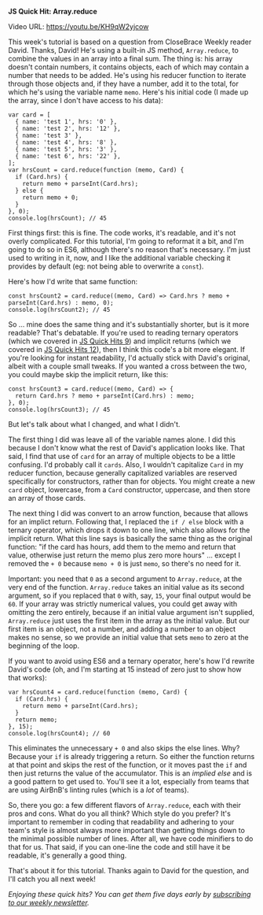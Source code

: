 **JS Quick Hit: Array.reduce**

Video URL: https://youtu.be/KH9qW2yjcow

This week's tutorial is based on a question from CloseBrace Weekly reader David. Thanks, David! He's using a built-in JS method, `Array.reduce`, to combine the values in an array into a final sum. The thing is: his array doesn't contain numbers, it contains objects, each of which may contain a number that needs to be added. He's using his reducer function to iterate through those objects and, if they have a number, add it to the total, for which he's using the variable name `memo`. Here's his initial code (I made up the array, since I don't have access to his data):

```
var card = [
  { name: 'test 1', hrs: '0' },
  { name: 'test 2', hrs: '12' },
  { name: 'test 3' },
  { name: 'test 4', hrs: '8' },
  { name: 'test 5', hrs: '3' },
  { name: 'test 6', hrs: '22' },
];
var hrsCount = card.reduce(function (memo, Card) {
  if (Card.hrs) {
    return memo + parseInt(Card.hrs);
  } else {
    return memo + 0;
  }
}, 0);
console.log(hrsCount); // 45
```

First things first: this is fine. The code works, it's readable, and it's not overly complicated. For this tutorial, I'm going to reformat it a bit, and I'm going to do so in ES6, although there's no reason that's necessary. I'm just used to writing in it, now, and I like the additional variable checking it provides by default (eg: not being able to overwrite a `const`).

Here's how I'd write that same function:

```
const hrsCount2 = card.reduce((memo, Card) => Card.hrs ? memo + parseInt(Card.hrs) : memo, 0);
console.log(hrsCount2); // 45
```

So &hellip; mine does the same thing and it's substantially shorter, but is it more readable? That's debatable. If you're used to reading ternary operators (which we covered in [JS Quick Hits 9](https://closebrace.com/tutorials/2018-03-21/js-quick-hits-9-ternary-operators)) and implicit returns (which we covered in [JS Quick Hits 12](https://closebrace.com/tutorials/2018-04-11/js-quick-hits-12-arrow-functions-part-1)), then I think this code's a bit more elegant. If you're looking for instant readability, I'd actually stick with David's original, albeit with a couple small tweaks. If you wanted a cross between the two, you could maybe skip the implicit return, like this:

```
const hrsCount3 = card.reduce((memo, Card) => {
  return Card.hrs ? memo + parseInt(Card.hrs) : memo;
}, 0);
console.log(hrsCount3); // 45
```

But let's talk about what I changed, and what I didn't.

The first thing I did was leave all of the variable names alone. I did this because I don't know what the rest of David's application looks like. That said, I find that use of `card` for an array of multiple objects to be a little confusing. I'd probably call it `cards`. Also, I wouldn't capitalize `Card` in my reducer function, because generally capitalized variables are reserved specifically for constructors, rather than for objects. You might create a new `card` object, lowercase, from a `Card` constructor, uppercase, and then store an array of those cards.

The next thing I did was convert to an arrow function, because that allows for an implict return. Following that, I replaced the `if / else` block with a ternary operator, which drops it down to one line, which also allows for the implicit return. What this line says is basically the same thing as the original function: "if the card has hours, add them to the memo and return that value, otherwise just return the memo plus zero more hours" &hellip; except I removed the `+ 0` because `memo + 0` is just `memo`, so there's no need for it.

Important: you need that `0` as a second argument to `Array.reduce`, at the very end of the function. `Array.reduce` takes an initial value as its second argument, so if you replaced that `0` with, say, `15`, your final output would be `60`. If your array was strictly numerical values, you could get away with omitting the zero entirely, because if an initial value argument isn't supplied, `Array.reduce` just uses the first item in the array as the initial value. But our first item is an object, not a number, and adding a number to an object makes no sense, so we provide an initial value that sets `memo` to zero at the beginning of the loop.

If you want to avoid using ES6 and a ternary operator, here's how I'd rewrite David's code (oh, and I'm starting at 15 instead of zero just to show how that works):

```
var hrsCount4 = card.reduce(function (memo, Card) {
  if (Card.hrs) {
    return memo + parseInt(Card.hrs);
  }
  return memo;
}, 15);
console.log(hrsCount4); // 60
```

This eliminates the unnecessary `+ 0` and also skips the else lines. Why? Because your `if` is already triggering a return. So either the function returns at that point and skips the rest of the function, or it moves past the `if` and then just returns the value of the accumulator. This is an *implied else* and is a good pattern to get used to. You'll see it a lot, especially from teams that are using AirBnB's linting rules (which is a *lot* of teams).

So, there you go: a few different flavors of `Array.reduce`, each with their pros and cons. What do you all think? Which style do you prefer? It's important to remember in coding that readability and adhering to your team's style is almost always more important than getting things down to the minimal possible number of lines. After all, we have code minifiers to do that for us. That said, if you can one-line the code and still have it be readable, it's generally a good thing.

That's about it for this tutorial. Thanks again to David for the question, and I'll catch you all next week!

*Enjoying these quick hits? You can get them five days early by [subscribing to our weekly newsletter](https://closebrace.com/newsletter/subscribe).*